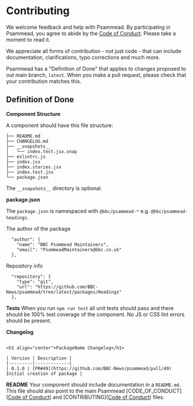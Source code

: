 # Contributing 

We welcome feedback and help with Psammead. By participating in Psammead, you agree to abide by the [Code of Conduct](https://github.com/BBC-News/psammead/blob/latest/CODE_OF_CONDUCT.md). Please take a moment to read it.

We appreciate all forms of contribution - not just code - that can include documentation, clarifications, typo corrections and much more.

Psammead has a "Definition of Done" that applies to changes proposed to out main branch, `latest`. When you make a pull request, please check that your contribution matches this.

## Definition of Done

**Component Structure**

A component should have this file structure:

```
├── README.md
├── CHANGELOG.md
├── __snapshots__
│   └── index.test.jsx.snap
├── eslintrc.js
├── index.jsx
├── index.stories.jsx
├── index.test.jsx
└── package.json
```

The `__snapshots__` directory is optional.

**package.json**

The `package.json` is namespaced with `@bbc/psammead-*` e.g. `@bbc/psammead-headings`.

The author of the package

```
  "author": {
    "name": "BBC Psammead Maintainers",
    "email": "PsammeadMaintainers@bbc.co.uk"
  },
```

Repository info

```
  "repository": {
    "type": "git",
    "url": "https://github.com/BBC-News/psammead/tree/latest/packages/Headings"
  },
```

**Tests**
When you run `npm run test` all unit tests should pass and there should be 100% test coverage of the component. No JS or CSS lint errors should be present.

**Changelog**
```

<h1 align="center">PackageName Changelog</h1>

| Version | Description |
|---------|-------------|
| 0.1.0 | [PR#49](https://github.com/BBC-News/psammead/pull/49) Initial creation of package |
```

**README**
Your component should include documentation in a `README.md`. This file should also point to the main Psammead [CODE_OF_CONDUCT]([Code of Conduct](https://github.com/BBC-News/psammead/blob/latest/CODE_OF_CONDUCT.md)) and [CONTRIBUTING]([Code of Conduct](https://github.com/BBC-News/psammead/blob/latest/CONTRIBUTING.md)) files.
